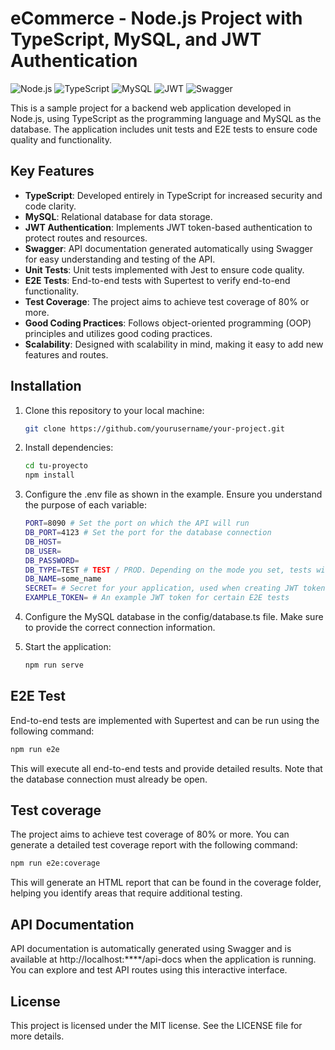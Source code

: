 # eCommerce - Node.js Project with TypeScript, MySQL, and JWT Authentication

![Node.js](https://img.shields.io/badge/Node.js-v14.x-green.svg)
![TypeScript](https://img.shields.io/badge/TypeScript-v5.x-blue.svg)
![MySQL](https://img.shields.io/badge/MySQL-v8.x-blue.svg)
![JWT](https://img.shields.io/badge/JWT-Authentication-orange.svg)
![Swagger](https://img.shields.io/badge/Swagger-API%20Documentation-red.svg)

This is a sample project for a backend web application developed in Node.js, using TypeScript as the programming language and MySQL as the database. The application includes unit tests and E2E tests to ensure code quality and functionality.

## Key Features

- **TypeScript**: Developed entirely in TypeScript for increased security and code clarity.
- **MySQL**: Relational database for data storage.
- **JWT Authentication**: Implements JWT token-based authentication to protect routes and resources.
- **Swagger**: API documentation generated automatically using Swagger for easy understanding and testing of the API.
- **Unit Tests**: Unit tests implemented with Jest to ensure code quality.
- **E2E Tests**: End-to-end tests with Supertest to verify end-to-end functionality.
- **Test Coverage**: The project aims to achieve test coverage of 80% or more.
- **Good Coding Practices**: Follows object-oriented programming (OOP) principles and utilizes good coding practices.
- **Scalability**: Designed with scalability in mind, making it easy to add new features and routes.

## Installation

1. Clone this repository to your local machine:

   ```bash
   git clone https://github.com/yourusername/your-project.git
   ```

2. Install dependencies:

   ```bash
   cd tu-proyecto
   npm install
   ```

3. Configure the .env file as shown in the example. Ensure you understand the purpose of each variable:

   ```bash
   PORT=8090 # Set the port on which the API will run
   DB_PORT=4123 # Set the port for the database connection
   DB_HOST=
   DB_USER=
   DB_PASSWORD=
   DB_TYPE=TEST # TEST / PROD. Depending on the mode you set, tests will run in that environment. DO NOT run E2E tests in a production environment as existing records are constantly deleted.
   DB_NAME=some_name
   SECRET= # Secret for your application, used when creating JWT tokens.
   EXAMPLE_TOKEN= # An example JWT token for certain E2E tests
   ```

4. Configure the MySQL database in the config/database.ts file. Make sure to provide the correct connection information.

5. Start the application:
   ```bash
   npm run serve
   ```

## E2E Test

End-to-end tests are implemented with Supertest and can be run using the following command:

```bash
npm run e2e
```

This will execute all end-to-end tests and provide detailed results. Note that the database connection must already be open.

## Test coverage

The project aims to achieve test coverage of 80% or more. You can generate a detailed test coverage report with the following command:

```bash
npm run e2e:coverage
```

This will generate an HTML report that can be found in the coverage folder, helping you identify areas that require additional testing.

## API Documentation

API documentation is automatically generated using Swagger and is available at http://localhost:\*\*\*\*/api-docs when the application is running. You can explore and test API routes using this interactive interface.

## License

This project is licensed under the MIT license. See the LICENSE file for more details.
